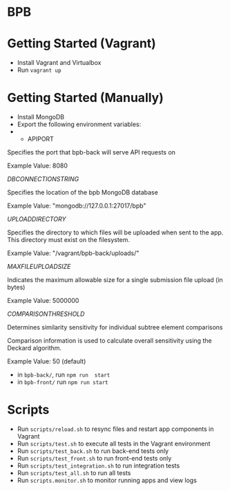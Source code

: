 # BPB

# Getting Started (Vagrant)
* Install Vagrant and Virtualbox
* Run `vagrant up`

# Getting Started (Manually)
* Install MongoDB
* Export the following environment variables:
* * APIPORT

Specifies the port that bpb-back will serve API requests on

Example Value: 8080

*DBCONNECTIONSTRING*

Specifies the location of the bpb MongoDB database

Example Value: "mongodb://127.0.0.1:27017/bpb"

*UPLOADDIRECTORY*

Specifies the directory to which files will be uploaded when sent to the app.
This directory must exist on the filesystem.

Example Value: "/vagrant/bpb-back/uploads/"

*MAXFILEUPLOADSIZE*

Indicates the maximum allowable size for a single submission file upload (in bytes)

Example Value: 5000000

*COMPARISONTHRESHOLD*

Determines similarity sensitivity for individual subtree element comparisons

Comparison information is used to calculate overall sensitivity using the Deckard algorithm.

Example Value: 50 (default)

* in `bpb-back/`, run `npm run  start`
* in `bpb-front/`  run `npm run start`

# Scripts
* Run `scripts/reload.sh` to resync files and restart app components in Vagrant
* Run `scripts/test.sh` to execute all tests in the Vagrant environment
* Run `scripts/test_back.sh` to run back-end tests only
* Run `scripts/test_front.sh` to run front-end tests only
* Run `scripts/test_integration.sh` to run integration tests
* Run `scripts/test_all.sh` to run all tests
* Run `scripts.monitor.sh` to monitor running apps and view logs